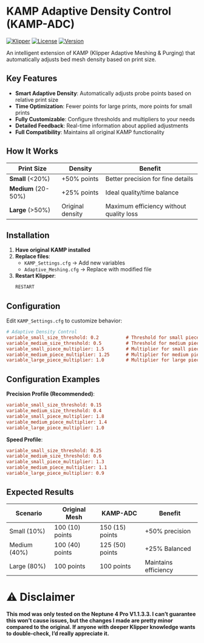 # KAMP Adaptive Density Control (KAMP-ADC)

[![Klipper](https://img.shields.io/badge/Klipper-Compatible-blue.svg)](https://www.klipper3d.org/)
[![License](https://img.shields.io/badge/License-GPLv3-green.svg)](https://www.gnu.org/licenses/gpl-3.0)
[![Version](https://img.shields.io/badge/Version-1.0.0-orange.svg)]()

An intelligent extension of KAMP (Klipper Adaptive Meshing & Purging) that automatically adjusts bed mesh density based on print size.

## Key Features

-  **Smart Adaptive Density**: Automatically adjusts probe points based on relative print size
-  **Time Optimization**: Fewer points for large prints, more points for small prints
-  **Fully Customizable**: Configure thresholds and multipliers to your needs
-  **Detailed Feedback**: Real-time information about applied adjustments
-  **Full Compatibility**: Maintains all original KAMP functionality

## How It Works

| Print Size | Density | Benefit |
|------------|---------|---------|
| **Small** (<20%) | +50% points | Better precision for fine details |
| **Medium** (20-50%) | +25% points | Ideal quality/time balance |
| **Large** (>50%) | Original density | Maximum efficiency without quality loss |

## Installation

1. **Have original KAMP installed**
2. **Replace files**:
   - `KAMP_Settings.cfg` → Add new variables
   - `Adaptive_Meshing.cfg` → Replace with modified file
3. **Restart Klipper**:
   ```bash
   RESTART


## Configuration

Edit `KAMP_Settings.cfg` to customize behavior:

```cfg
# Adaptive Density Control
variable_small_size_threshold: 0.2          # Threshold for small pieces (0.0-1.0)
variable_medium_size_threshold: 0.5         # Threshold for medium pieces (0.0-1.0)
variable_small_piece_multiplier: 1.5        # Multiplier for small pieces
variable_medium_piece_multiplier: 1.25      # Multiplier for medium pieces
variable_large_piece_multiplier: 1.0        # Multiplier for large pieces
```

## Configuration Examples

**Precision Profile (Recommended)**:
```cfg
variable_small_size_threshold: 0.15
variable_medium_size_threshold: 0.4
variable_small_piece_multiplier: 1.8
variable_medium_piece_multiplier: 1.4
variable_large_piece_multiplier: 1.0
```

**Speed Profile**:
```cfg
variable_small_size_threshold: 0.25
variable_medium_size_threshold: 0.6
variable_small_piece_multiplier: 1.3
variable_medium_piece_multiplier: 1.1
variable_large_piece_multiplier: 0.9
```

## Expected Results

| Scenario | Original Mesh | KAMP-ADC | Benefit |
|----------|---------------|----------|---------|
| Small (10%) | 100 (10) points | 150 (15) points | +50% precision |
| Medium (40%) | 100 (40) points | 125 (50) points | +25% Balanced |
| Large (80%) | 100 points | 100 points | Maintains efficiency |

# ⚠️ Disclaimer

**This mod was only tested on the Neptune 4 Pro V1.1.3.3. I can’t guarantee this won’t cause issues, but the changes I made are pretty minor compared to the original. If anyone with deeper Klipper knowledge wants to double-check, I’d really appreciate it.**
